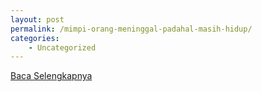 ```yaml
---
layout: post
permalink: /mimpi-orang-meninggal-padahal-masih-hidup/
categories:
    - Uncategorized
---
```


[Baca Selengkapnya](/03)